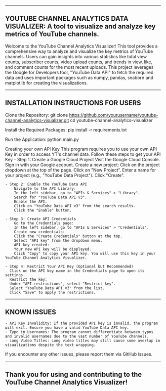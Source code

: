 --------------------------------------------------------------------------------
YOUTUBE CHANNEL ANALYTICS DATA VISUALIZER: 
A tool to visualize and analyze key metrics of YouTube channels.
--------------------------------------------------------------------------------

Welcome to the YouTube Channel Analytics Visualizer! This tool provides a comprehensive way to analyze and visualize the key metrics of YouTube channels. Users can gain insights into various statistics like total view counts, subscriber counts, video upload counts, and trends in view, like, and comment counts for the most recent uploads. This project leverages the Google for Developers tool, "YouTube Data API" to fetch the required data and uses important packages such as numpy, pandas, seaborn and matplotlib for creating the visualizations.

----------------------------------------
INSTALLATION INSTRUCTIONS FOR USERS
----------------------------------------
Clone the Repository:
    git clone https://github.com/yourusername/youtube-channel-analytics-visualizer.git
    cd youtube-channel-analytics-visualizer
  
Install the Required Packages:
    pip install -r requirements.txt

Run the Application:
    python main.py

Creating your own API Key
    This program requires you to use your own API Key in order to access YT's channel data. Follow these steps to get your API Key
    - Step 1: Create a Google Cloud Project
        Visit the Google Cloud Console.
        Sign in with your Google account.
        Create a new project:
        Click on the project dropdown at the top of the page.
        Click on "New Project".
        Enter a name for your project (e.g., "YouTube Data Project").
        Click "Create".
  
    - Step 2: Enable the YouTube Data API
        Navigate to the API Library:
        In the left sidebar, go to "APIs & Services" > "Library".
        Search for "YouTube Data API v3".
        Enable the API:
        Click on "YouTube Data API v3" from the search results.
        Click the "Enable" button.
        
    - Step 3: Create API Credentials
        Go to the Credentials page:
        In the left sidebar, go to "APIs & Services" > "Credentials".
        Create new credentials:
        Click the "Create Credentials" button at the top.
        Select "API key" from the dropdown menu.
        API key created:
        Your new API key will be displayed.
        Click "Copy" to copy your API key. You will use this key in your YouTube Channel Analytics Visualizer.
        
    - Step 4: Restrict Your API Key (Optional but Recommended)
      Click on the API key name in the Credentials page to open its settings.
      Restrict the key:
      Under "API restrictions", select "Restrict key".
      Select "YouTube Data API v3" from the list.
      Click "Save" to apply the restrictions.
----------------------------------------
KNOWN ISSUES
----------------------------------------
    - API Key Invalidity: If the provided API key is invalid, the program will exit. Ensure you have a valid YouTube Data API key.
    - Typo in Usernames: The program cannot differentiate between typos and invalid usernames due to the vast number of YouTube channels.
    - Long Video Titles: Long video titles may still cause some overlap in visualizations despite the text wrapping.
    
If you encounter any other issues, please report them via GitHub issues.

---------------------------------------------------------------------------------
Thank you for using and contributing to the YouTube Channel Analytics Visualizer!
---------------------------------------------------------------------------------
